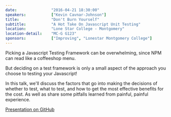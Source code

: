 ```yaml
---
date:               "2016-04-21 18:30:00"
speakers:           ["Kevin Cavnar-Johnson"]
title:              "Don't Burn Yourself"
subtitle:           "A Hot Take On Javascript Unit Testing"
location:           "Lone Star College - Montgomery"
location-detail:    "MC-G G123"
sponsors:           ["Improving", "Lonestar Montgomery College"]
---
```

Picking a Javascript Testing Framework can be overwhelming, since NPM can read like a coffeeshop menu.

But deciding on a test framework is only a small aspect of the approach you choose to testing your Javascript!

In this talk, we'll discuss the factors that go into making the decisions of whether to test, what to test, and how to get the most effective benefits for the cost. As well as share some pitfalls learned from painful,
painful experience.

[Presentation on GitHub](https://github.com/cavnak/javascript-testing)